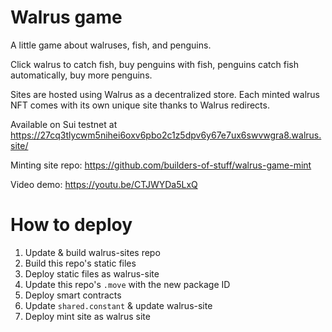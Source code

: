 # Walrus game

A little game about walruses, fish, and penguins.

Click walrus to catch fish, buy penguins with fish, penguins catch fish automatically, buy more penguins.

Sites are hosted using Walrus as a decentralized store. Each minted walrus NFT comes with its own unique site thanks to Walrus redirects.

Available on Sui testnet at https://27cq3tlycwm5nihei6oxv6pbo2c1z5dpv6y67e7ux6swvwgra8.walrus.site/

Minting site repo: https://github.com/builders-of-stuff/walrus-game-mint

Video demo: https://youtu.be/CTJWYDa5LxQ

# How to deploy

1. Update & build walrus-sites repo
2. Build this repo's static files
3. Deploy static files as walrus-site
4. Update this repo's `.move` with the new package ID
5. Deploy smart contracts
6. Update `shared.constant` & update walrus-site
7. Deploy mint site as walrus site
